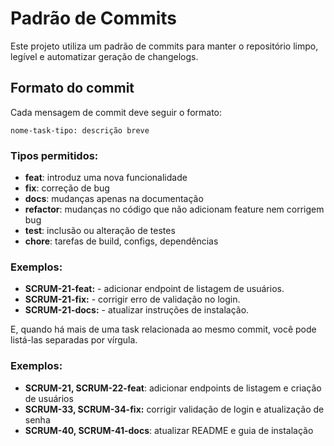# Padrão de Commits

Este projeto utiliza um padrão de commits para manter o repositório limpo, legível e automatizar geração de changelogs.
 
## Formato do commit
Cada mensagem de commit deve seguir o formato:
```
nome-task-tipo: descrição breve
```

### Tipos permitidos:
- **feat**: introduz uma nova funcionalidade  
- **fix**: correção de bug  
- **docs**: mudanças apenas na documentação  
- **refactor**: mudanças no código que não adicionam feature nem corrigem bug 
- **test**: inclusão ou alteração de testes  
- **chore**: tarefas de build, configs, dependências  

### Exemplos:
- **SCRUM-21-feat:** - adicionar endpoint de listagem de usuários.
- **SCRUM-21-fix:** - corrigir erro de validação no login.
- **SCRUM-21-docs:** - atualizar instruções de instalação.

E, quando há mais de uma task relacionada ao mesmo commit, você pode listá-las separadas por vírgula. 

### Exemplos:
- **SCRUM-21, SCRUM-22-feat**: adicionar endpoints de listagem e criação de usuários
- **SCRUM-33, SCRUM-34-fix:** corrigir validação de login e atualização de senha
- **SCRUM-40, SCRUM-41-docs**: atualizar README e guia de instalação
